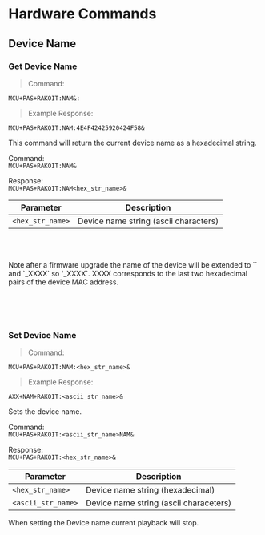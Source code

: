 # Hardware Commands
## Device Name
### Get Device Name

> Command:

```plaintext
MCU+PAS+RAKOIT:NAM&:
```

> Example Response:

```plaintext
MCU+PAS+RAKOIT:NAM:4E4F42425920424F58&
```

This command will return the current device name as a hexadecimal string.  

Command:   
`MCU+PAS+RAKOIT:NAM&`

Response:   
`MCU+PAS+RAKOIT:NAM<hex_str_name>&`  

Parameter | Description
---|--- 
`<hex_str_name>` | Device name string (ascii characters) 

<br><br>
<aside class="notice">
Note after a firmware upgrade the name of the device will be extended to `<ascii_str_name>` and `_XXXX` so '<ascii_str_name>_XXXX`.  XXXX corresponds to the last two hexadecimal pairs of the device MAC address.
</aside>

<br><br><br>

### Set Device Name

> Command:

```plaintext
MCU+PAS+RAKOIT:NAM:<hex_str_name>&
```

> Example Response:

```plaintext
AXX+NAM+RAKOIT:<ascii_str_name>&
```

Sets the device name. 

Command:   
`MCU+PAS+RAKOIT:<ascii_str_name>NAM&`

Response:   
`MCU+PAS+RAKOIT:<hex_str_name>&`

Parameter | Description
---|---
`<hex_str_name>` | Device name string (hexadecimal)    
`<ascii_str_name>` | Device name string (ascii characeters) 


<aside class="notice">
When setting the Device name current playback will stop.
</aside>